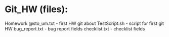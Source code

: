# Git_HW (files):
Homework @sto_um.txt - first HW git about
TestScript.sh - script for first git HW
bug_report.txt - bug report fields
checklist.txt - checklist fields
